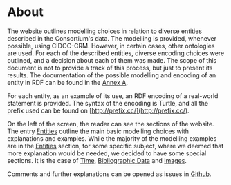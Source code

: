 # About

The website outlines modelling choices in relation to diverse entities described in the Consortium's data. The modelling is provided, whenever possible, using CIDOC-CRM. However, in certain cases, other ontologies are used. 
For each of the described entities, diverse encoding choices were outlined, and a decision about each of them was made. The scope of this document is not to provide a track of this process, but just to present its results. The documentation of the possible modelling and encoding of an entity in RDF can be found in the [Annex A](#).

For each entity, as an example of its use, an RDF encoding of a real-world statement is provided. The syntax of the encoding is Turtle, and all the prefix used can be found on [http://prefix.cc/](http://prefix.cc/).

On the left of the screen, the reader can see the sections of the website. The entry [Entities](modelling/) outline the main basic modelling choices with explanations and examples. While the majority of the modelling examples are in the [Entities](modelling/) section, for some specific subject, where we deemed that more explanation would be needed, we decided to have some special sections. It is the case of [Time](Time/), [Bibliographic Data](bibliographic_data/) and [Images](Images/). 

Comments and further explanations can be opened as issues in [Github](https://github.com/cordhum/docs).
